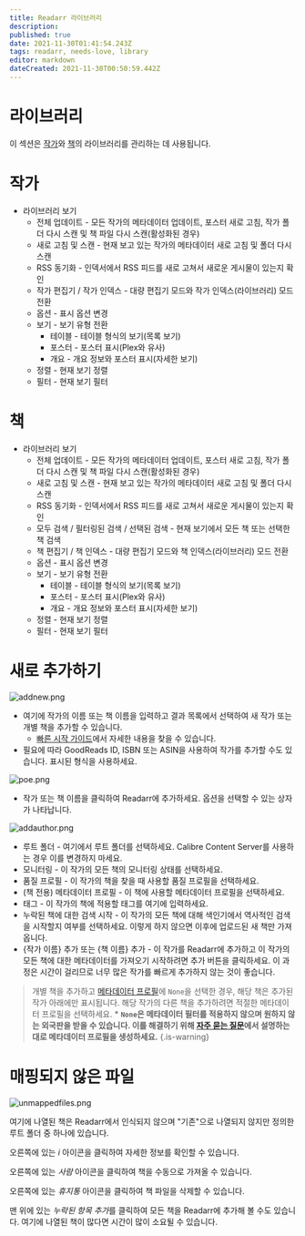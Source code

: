```yaml
---
title: Readarr 라이브러리
description: 
published: true
date: 2021-11-30T01:41:54.243Z
tags: readarr, needs-love, library
editor: markdown
dateCreated: 2021-11-30T00:50:59.442Z
---
```


# 라이브러리

이 섹션은 [작가](#authors)와 [책](#books)의 라이브러리를 관리하는 데 사용됩니다.

# 작가

- 라이브러리 보기
  - 전체 업데이트 - 모든 작가의 메타데이터 업데이트, 포스터 새로 고침, 작가 폴더 다시 스캔 및 책 파일 다시 스캔(활성화된 경우)
  - 새로 고침 및 스캔 - 현재 보고 있는 작가의 메타데이터 새로 고침 및 폴더 다시 스캔
  - RSS 동기화 - 인덱서에서 RSS 피드를 새로 고쳐서 새로운 게시물이 있는지 확인
  - 작가 편집기 / 작가 인덱스 - 대량 편집기 모드와 작가 인덱스(라이브러리) 모드 전환
  - 옵션 - 표시 옵션 변경
  - 보기 - 보기 유형 전환
    - 테이블 - 테이블 형식의 보기(목록 보기)
    - 포스터 - 포스터 표시(Plex와 유사)
    - 개요 - 개요 정보와 포스터 표시(자세한 보기)
  - 정렬 - 현재 보기 정렬
  - 필터 - 현재 보기 필터

# 책

- 라이브러리 보기
  - 전체 업데이트 - 모든 작가의 메타데이터 업데이트, 포스터 새로 고침, 작가 폴더 다시 스캔 및 책 파일 다시 스캔(활성화된 경우)
  - 새로 고침 및 스캔 - 현재 보고 있는 작가의 메타데이터 새로 고침 및 폴더 다시 스캔
  - RSS 동기화 - 인덱서에서 RSS 피드를 새로 고쳐서 새로운 게시물이 있는지 확인
  - 모두 검색 / 필터링된 검색 / 선택된 검색 - 현재 보기에서 모든 책 또는 선택한 책 검색
  - 책 편집기 / 책 인덱스 - 대량 편집기 모드와 책 인덱스(라이브러리) 모드 전환
  - 옵션 - 표시 옵션 변경
  - 보기 - 보기 유형 전환
    - 테이블 - 테이블 형식의 보기(목록 보기)
    - 포스터 - 포스터 표시(Plex와 유사)
    - 개요 - 개요 정보와 포스터 표시(자세한 보기)
  - 정렬 - 현재 보기 정렬
  - 필터 - 현재 보기 필터
  
# 새로 추가하기

![addnew.png](/assets/readarr/addnew.png)

- 여기에 작가의 이름 또는 책 이름을 입력하고 결과 목록에서 선택하여 새 작가 또는 개별 책을 추가할 수 있습니다.
  - [빠른 시작 가이드](/readarr/quick-start-guide)에서 자세한 내용을 찾을 수 있습니다.
- 필요에 따라 GoodReads ID, ISBN 또는 ASIN을 사용하여 작가를 추가할 수도 있습니다. 표시된 형식을 사용하세요.

![poe.png](/assets/readarr/poe.png)

- 작가 또는 책 이름을 클릭하여 Readarr에 추가하세요. 옵션을 선택할 수 있는 상자가 나타납니다.

![addauthor.png](/assets/readarr/addauthor.png)

- 루트 폴더 - 여기에서 루트 폴더를 선택하세요. Calibre Content Server를 사용하는 경우 이를 변경하지 마세요.
- 모니터링 - 이 작가의 모든 책의 모니터링 상태를 선택하세요.
- 품질 프로필 - 이 작가의 책을 찾을 때 사용할 품질 프로필을 선택하세요.
- (책 전용) 메타데이터 프로필 - 이 책에 사용할 메타데이터 프로필을 선택하세요.
- 태그 - 이 작가의 책에 적용할 태그를 여기에 입력하세요.
- 누락된 책에 대한 검색 시작 - 이 작가의 모든 책에 대해 색인기에서 역사적인 검색을 시작할지 여부를 선택하세요. 이렇게 하지 않으면 이후에 업로드된 새 책만 가져옵니다.
- {작가 이름} 추가 또는 {책 이름} 추가 - 이 작가를 Readarr에 추가하고 이 작가의 모든 책에 대한 메타데이터를 가져오기 시작하려면 추가 버튼을 클릭하세요. 이 과정은 시간이 걸리므로 너무 많은 작가를 빠르게 추가하지 않는 것이 좋습니다.

> 개별 책을 추가하고 [메타데이터 프로필](/readarr/settings#metadata-profiles)에 `None`을 선택한 경우, 해당 책은 추가된 작가 아래에만 표시됩니다. 해당 작가의 다른 책을 추가하려면 적절한 메타데이터 프로필을 선택하세요.
> \* **`None`은 메타데이터 필터를 적용하지 않으며 원하지 않는 외국판을 받을 수 있습니다. 이를 해결하기 위해 [자주 묻는 질문](/readarr/faq#metadata-profile-none-allowing-foreign-releases)에서 설명하는 대로 메타데이터 프로필을 생성하세요.**
{.is-warning}

# 매핑되지 않은 파일

![unmappedfiles.png](/assets/readarr/unmappedfiles.png)

여기에 나열된 책은 Readarr에서 인식되지 않으며 "기존"으로 나열되지 않지만 정의한 루트 폴더 중 하나에 있습니다.

오른쪽에 있는 *i* 아이콘을 클릭하여 자세한 정보를 확인할 수 있습니다.

오른쪽에 있는 *사람* 아이콘을 클릭하여 책을 수동으로 가져올 수 있습니다.

오른쪽에 있는 *휴지통* 아이콘을 클릭하여 책 파일을 삭제할 수 있습니다.

맨 위에 있는 *누락된 항목 추가*를 클릭하여 모든 책을 Readarr에 추가해 볼 수도 있습니다. 여기에 나열된 책이 많다면 시간이 많이 소요될 수 있습니다.